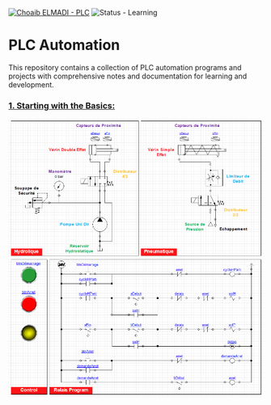 [![Choaib ELMADI - PLC](https://img.shields.io/badge/Choaib_ELMADI-PLC-8800dd)](https://elmadichoaib.vercel.app) ![Status - Learning](https://img.shields.io/badge/Status-Learning-2bd729)

# PLC Automation

This repository contains a collection of PLC automation programs and projects with comprehensive notes and documentation for learning and development.

### [1. Starting with the Basics:](./Machining%20System/)

![Hydrolic and Pneumatic Systems](./Machining%20System/Images/1.png)
![Relais Program](./Machining%20System/Images/2.png)
